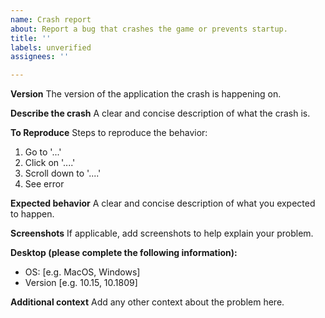 ```yaml
---
name: Crash report
about: Report a bug that crashes the game or prevents startup.
title: ''
labels: unverified
assignees: ''

---
```


**Version**
The version of the application the crash is happening on.

**Describe the crash**
A clear and concise description of what the crash is.

**To Reproduce**
Steps to reproduce the behavior:
1. Go to '...'
2. Click on '....'
3. Scroll down to '....'
4. See error

**Expected behavior**
A clear and concise description of what you expected to happen.

**Screenshots**
If applicable, add screenshots to help explain your problem.

**Desktop (please complete the following information):**
 - OS: [e.g. MacOS, Windows]
 - Version [e.g. 10.15, 10.1809]

**Additional context**
Add any other context about the problem here.
